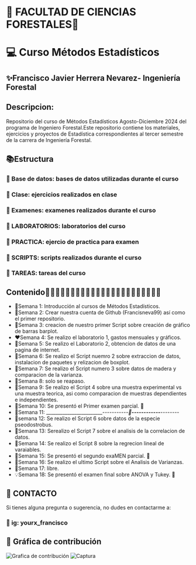 # 🌱 FACULTAD DE CIENCIAS FORESTALES🍃 

# 💻 Curso Métodos Estadísticos 

## ✨Francisco  Javier Herrera Nevarez- Ingeniería Forestal 

## Descripcion: 
Repositorio del curso de Métodos Estadísticos Agosto-Diciembre 2024 del programa de Ingeniero Forestal.Este repositorio contiene los materiales, ejercicios y proyectos de Estadística correspondientes al tercer semestre de la carrera de Ingeniería Forestal.   

## 📚Estructura 

### 📂 Base de datos: bases de datos utilizadas durante el curso 
### 📂 Clase: ejercicios realizados en clase 
### 📂 Examenes: examenes realizados durante el curso 
### 📂 LABORATORIOS: laboratorios del curso  
### 📂 PRACTICA: ejercio de practica para examen 
### 📂 SCRIPTS: scripts realizados durante el curso 
### 📂 TAREAS: tareas del curso 

## Contenido🍂🍂🍂🍂🍂🍂🍂🍂🍂🍂🍂🍂🍂🍂🍂🍂🍂🍂🍂🍂🍂🍂🍂 

* 📅Semana 1: Introducción al cursos de Métodos Estadísticos. 
* 📅Semana 2: Crear nuestra cuenta de Github (Francisneva99) así como el primer repositorio.
* 📅Semana 3: creacion de nuestro primer Script sobre creación de gráfico de barras barplot. 
* ❤️Semana 4: Se realizo el laboratorio 1, gastos mensuales y gráficos. 
* 📅Semana 5: Se realizo el Laboratorio 2, obtencion de datos de una pagina de internet.
* 📅Semana 6: Se realizo el Script nuemro 2 sobre extraccion de datos, instalacion de paquetes  y relizacion de boxplot. 
* 📅Semana 7: Se realizo el Script numero 3 sobre datos de madera y comparacion de la varianza. 
* 📅Semana 8: solo se reapaso. 
* 📅Semana 9: Se realizo el Script 4 sobre una muestra experimental vs una muestra teorica, asi como comparacion de muestras dependientes e independientes. 
* 📅Semana 10: Se presentó el Primer examen parcial. 📝
* 🏁Semana 11: _________________________-----------___________👻------------____________--------  
* 📅semana 12: Se realizo el Script 6 sobre datos de la especie pseodostrobus.
* 📅Semana 13: Serealizo el Script 7 sobre el analisis de la correlacion de datos. 
* 📅Semana 14: Se realizo el Script 8 sobre la regrecion lineal de varaiables. 
* 🌈Semana 15: Se presentó el segundo exaMEN parcial. 📝
* 📅Semana 16: Se realizo el ultimo Script sobre el Analisis de Varianzas. 
* 📅Semana 17: libre. 
* 💡Semana 18: Se presentó el examen final sobre ANOVA y Tukey. 📝

## 📧 CONTACTO 
Si tienes alguna pregunta o sugerencia, no dudes en contactarme a:
### 💬 ig: yourx_francisco 

## 📸 Gráfica de contribución 
![Grafica de contribución](https://github.com/user-attachments/assets/cabf46f7-2d7b-48a3-bc01-cd834b77f93d)
![Captura](https://github.com/user-attachments/assets/066887bd-9ac3-4dee-be39-6a5e1d610e1e)


